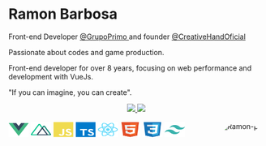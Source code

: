 # Ramon Barbosa

Front-end Developer <a href="https://www.linkedin.com/company/grupo-primo/"> @GrupoPrimo </a> and founder <a href="https://www.creativehand.com.br/"> @CreativeHandOficial </a>

Passionate about codes and game production.

Front-end developer for over 8 years, focusing on web performance and development with VueJs.

"If you can imagine, you can create".


<div align="center">
  <a href="https://github.com/rbarbosa95">
    <img height="180em" src="https://github-readme-stats.vercel.app/api?username=rbarbosa95&show_icons=true&theme=gotham&include_all_commits=true&count_private=true"/>
    <img height="180em" src="https://github-readme-stats.vercel.app/api/top-langs/?username=rbarbosa95&layout=compact&langs_count=7&theme=gotham"/>
  </a>
</div>

<div style="display: inline_block"><br>
  <img align="center" alt="Ramon-VueJs" height="30" width="40" src="https://raw.githubusercontent.com/devicons/devicon/master/icons/vuejs/vuejs-original.svg">
  <img align="center" alt="Ramon-VueJs" height="30" width="40" src="https://raw.githubusercontent.com/devicons/devicon/master/icons/nuxtjs/nuxtjs-original.svg">
  <img align="center" alt="Ramon-Js" height="30" width="40" src="https://raw.githubusercontent.com/devicons/devicon/master/icons/javascript/javascript-plain.svg">
  <img align="center" alt="Ramon-Ts" height="30" width="40" src="https://raw.githubusercontent.com/devicons/devicon/master/icons/typescript/typescript-plain.svg">
  <img align="center" alt="Ramon-React" height="30" width="40" src="https://raw.githubusercontent.com/devicons/devicon/master/icons/react/react-original.svg">
  <img align="center" alt="Ramon-HTML" height="30" width="40" src="https://raw.githubusercontent.com/devicons/devicon/master/icons/html5/html5-original.svg">
  <img align="center" alt="Ramon-CSS" height="30" width="40" src="https://raw.githubusercontent.com/devicons/devicon/master/icons/css3/css3-original.svg">
  <img align="center" alt="Ramon-Tailwind" height="30" width="40" src="https://raw.githubusercontent.com/devicons/devicon/master/icons/tailwindcss/tailwindcss-plain.svg">
  <img align="right" alt="Ramon-pic" height="150" style="border-radius:50px;" src="https://pbs.twimg.com/profile_images/1109271168794718208/YK5DDNyk_400x400.png">
</div>

##

<!-- [![Twitter Badge](https://img.shields.io/badge/-@rbarbosa95_-3bc29b?style=flat-square&labelColor=3bc29b&logo=twitter&logoColor=white&link=https://twitter.com/DramonOf)](https://twitter.com/rbarbosa95_) 
[![Linkedin Badge](https://img.shields.io/badge/-Ramon%20Barbosa-3bc29b?style=flat-square&logo=Linkedin&logoColor=white&link=https://www.linkedin.com/in/ramon-guimaraes/)](https://www.linkedin.com/in/ramon-guimaraes/) 
[![Gmail Badge](https://img.shields.io/badge/-ramon@creativehand.com.br-3bc29b?style=flat-square&logo=Gmail&logoColor=white&link=mailto:ramon@creativehand.com.br)](mailto:ramon@creativehand.com.br) -->